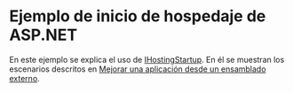 # <a name="aspnet-hosting-startup-sample"></a>Ejemplo de inicio de hospedaje de ASP.NET

En este ejemplo se explica el uso de [IHostingStartup](https://docs.microsoft.com/dotnet/api/microsoft.aspnetcore.hosting.ihostingstartup). En él se muestran los escenarios descritos en [Mejorar una aplicación desde un ensamblado externo](https://docs.microsoft.com/aspnet/core/fundamentals/configuration/platform-specific-configuration).
